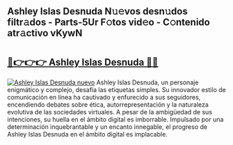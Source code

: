 ## Ashley Islas Desnuda N𝚞𝚎vos desn𝚞dos filtr𝚊dos - Parts-5Ur F𝚘tos vid𝚎o - C𝚘ntenido atr𝚊ctivo vKywN

# <h2><a href="http://mbdmt2k.tromn.icu/?c=Ashley+Islas+Desnuda">🔗👉👉👉 Ashley Islas Desnuda 🔗🔗</a></h2>

[![Ashley Islas Desnuda nuevo](https://i.imgur.com/pEAQMta.gif)](http://mbdmt2k.tromn.icu/?c=Ashley+Islas+Desnuda)
Ashley Islas Desnuda, un personaje enigmático y complejo, desafía las etiquetas simples. Su innovador estilo de comunicación en línea ha cautivado y enfurecido a sus seguidores, encendiendo debates sobre ética, autorrepresentación y la naturaleza evolutiva de las sociedades virtuales. A pesar de la ambigüedad de sus intenciones, su huella en el ámbito digital es imborrable. Impulsado por una determinación inquebrantable y un encanto innegable, el progreso de Ashley Islas Desnuda en el ámbito digital es implacable.
